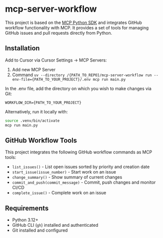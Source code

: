 # mcp-server-workflow

This project is based on the [MCP Python SDK](https://github.com/modelcontextprotocol/python-sdk) and integrates GitHub workflow functionality with MCP. It provides a set of tools for managing GitHub issues and pull requests directly from Python.

## Installation

Add to Cursor via Cursor Settings -> MCP Servers:

1. Add new MCP Server
2. Command `uv --directory /{PATH_TO_REPO}/mcp-server-workflow run --env-file={PATH_TO_YOUR_PROJECT}/.env mcp run main.py`

In the .env file, add the directory on which you wish to make changes via Git:

```
WORKFLOW_DIR={PATH_TO_YOUR_PROJECT}
```

Alternatively, run it locally with:

```bash
source .venv/bin/activate
mcp run main.py
```

## GitHub Workflow Tools

This project integrates the following GitHub workflow commands as MCP tools:

- `list_issues()` - List open issues sorted by priority and creation date
- `start_issue(issue_number)` - Start work on an issue
- `change_summary()` - Show summary of current changes
- `commit_and_push(commit_message)` - Commit, push changes and monitor CI/CD
- `complete_issue()` - Complete work on an issue

## Requirements

- Python 3.12+
- GitHub CLI (`gh`) installed and authenticated
- Git installed and configured
